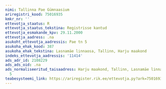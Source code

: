 ```yaml
---
nimi: Tallinna Pae Gümnaasium
ariregistri_kood: 75016935
kmkr_nr: ''
ettevotja_staatus: R
ettevotja_staatus_tekstina: Registrisse kantud
ettevotja_esmakande_kpv: 29.11.2000
ettevotja_aadress: .na
asukoht_ettevotja_aadressis: Pae tn 5
asukoha_ehak_kood: 387
asukoha_ehak_tekstina: Lasnamäe linnaosa, Tallinn, Harju maakond
indeks_ettevotja_aadressis: '11414'
ads_adr_id: 2108229
ads_ads_oid: .na
ads_normaliseeritud_taisaadress: Harju maakond, Tallinn, Lasnamäe linnaosa, Pae tn
  5
teabesysteemi_link: https://ariregister.rik.ee/ettevotja.py?ark=75016935&ref=rekvisiidid
---
```

